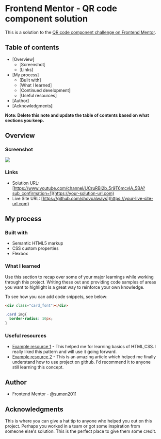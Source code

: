# Frontend Mentor - QR code component solution

This is a solution to the [QR code component challenge on Frontend Mentor](https://www.frontendmentor.io/challenges/qr-code-component-iux_sIO_H).

## Table of contents

- [Overview]
  - [Screenshot]
  - [Links]
- [My process]
  - [Built with]
  - [What I learned]
  - [Continued development]
  - [Useful resources]
- [Author]
- [Acknowledgments]

**Note: Delete this note and update the table of contents based on what sections you keep.**

## Overview

### Screenshot

![](./screenshot.png)


### Links

- Solution URL: [https://www.youtube.com/channel/UCruRBI2b_5r9T6mcvIA_5BA?sub_confirmation=1](https://your-solution-url.com)
- Live Site URL: [https://github.com/shovoalways](https://your-live-site-url.com)

## My process

### Built with

- Semantic HTML5 markup
- CSS custom properties
- Flexbox



### What I learned

Use this section to recap over some of your major learnings while working through this project. Writing these out and providing code samples of areas you want to highlight is a great way to reinforce your own knowledge.

To see how you can add code snippets, see below:

```html
<div class="card_font"></div>
```
```css
.card img{
  border-radius: 10px;
}
```



### Useful resources

- [Example resource 1](https://www.youtube.com/channel/UCruRBI2b_5r9T6mcvIA_5BA?sub_confirmation=1) - This helped me for learning basics of HTML,CSS. I really liked this pattern and will use it going forward.
- [Example resource 2](https://github.com/shovoalways) - This is an amazing article which helped me finally understand how to use project on github. I'd recommend it to anyone still learning this concept.


## Author
- Frontend Mentor - [@sumon2011](https://www.frontendmentor.io/profile/sumon2011)

## Acknowledgments

This is where you can give a hat tip to anyone who helped you out on this project. Perhaps you worked in a team or got some inspiration from someone else's solution. This is the perfect place to give them some credit.

